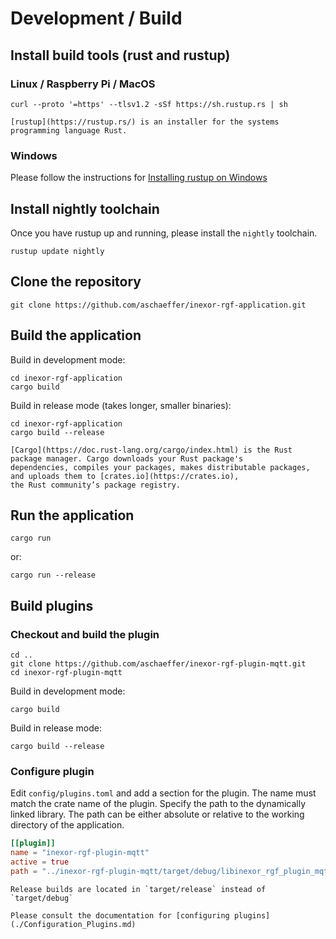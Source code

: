 # Development / Build

## Install build tools (rust and rustup)

### Linux / Raspberry Pi / MacOS

```shell
curl --proto '=https' --tlsv1.2 -sSf https://sh.rustup.rs | sh
```

```admonish info "Rustup"
[rustup](https://rustup.rs/) is an installer for the systems programming language Rust.
```

### Windows

Please follow the instructions for [Installing rustup on Windows](https://rust-lang.github.io/rustup/installation/other.html)

## Install nightly toolchain

Once you have rustup up and running, please install the `nightly` toolchain.

```shell
rustup update nightly
```

## Clone the repository

```shell
git clone https://github.com/aschaeffer/inexor-rgf-application.git
```

## Build the application

Build in development mode:

```shell
cd inexor-rgf-application
cargo build
```

Build in release mode (takes longer, smaller binaries):

```shell
cd inexor-rgf-application
cargo build --release
```

```admonish info "Cargo"
[Cargo](https://doc.rust-lang.org/cargo/index.html) is the Rust package manager. Cargo downloads your Rust package's
dependencies, compiles your packages, makes distributable packages, and uploads them to [crates.io](https://crates.io),
the Rust community’s package registry.
```

## Run the application

```shell
cargo run
```

or:

```shell
cargo run --release
```

## Build plugins

### Checkout and build the plugin

 ```shell
 cd ..
 git clone https://github.com/aschaeffer/inexor-rgf-plugin-mqtt.git
 cd inexor-rgf-plugin-mqtt
 ```

Build in development mode:

 ```shell
 cargo build
 ```

Build in release mode:

```shell
cargo build --release
```

### Configure plugin

Edit `config/plugins.toml` and add a section for the plugin. The name must match the crate name of the plugin. Specify
the path to the dynamically linked library. The path can be either absolute or relative to the working directory of the
application.

```toml
[[plugin]]
name = "inexor-rgf-plugin-mqtt"
active = true
path = "../inexor-rgf-plugin-mqtt/target/debug/libinexor_rgf_plugin_mqtt.so"
```

```admonish tip "Artifact Location"
Release builds are located in `target/release` instead of `target/debug`
```

```admonish info "Configure plugins"
Please consult the documentation for [configuring plugins](./Configuration_Plugins.md)
```
